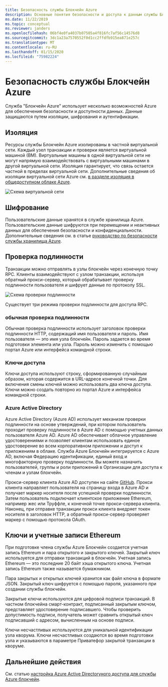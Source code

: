 ```yaml
---
title: Безопасность службы Блокчейн Azure
description: Основные понятия безопасности и доступа к данным службы Блокчейн Azure
ms.date: 11/22/2019
ms.topic: conceptual
ms.reviewer: janders
ms.openlocfilehash: 06bf4e0fa4037b07505a4f816fc7af56c14576d8
ms.sourcegitcommit: 3dc1a23a7570552f0d1cc2ffdfb915ea871e257c
ms.translationtype: MT
ms.contentlocale: ru-RU
ms.lasthandoff: 01/15/2020
ms.locfileid: "75982224"
---
```

# <a name="azure-blockchain-service-security"></a>Безопасность службы Блокчейн Azure

Служба "Блокчейн Azure" использует несколько возможностей Azure для обеспечения безопасности и доступности данных. Данные защищаются путем изоляции, шифрования и аутентификации.

## <a name="isolation"></a>Изоляция

Ресурсы службы Блокчейн Azure изолированы в частной виртуальной сети. Каждый узел транзакции и проверки является виртуальной машиной (ВМ). Виртуальные машины в одной виртуальной сети не могут напрямую взаимодействовать с виртуальными машинами в другой виртуальной сети. Изоляция гарантирует, что связь остается частной в пределах виртуальной сети. Дополнительные сведения об изоляции виртуальной сети Azure см. [в разделе изоляция в общедоступном облаке Azure](../../security/fundamentals/isolation-choices.md#networking-isolation).

![Схема виртуальной сети](./media/data-security/vnet.png)

## <a name="encryption"></a>Шифрование

Пользовательские данные хранятся в службе хранилища Azure. Пользовательские данные шифруются при перемещении и неактивных данных для обеспечения безопасности и конфиденциальности. Дополнительные сведения см. в статье [руководство по безопасности службы хранилища Azure](../../storage/blobs/security-recommendations.md).

## <a name="authentication"></a>Проверка подлинности

Транзакции можно отправлять в узлы блокчейн через конечную точку RPC. Клиенты взаимодействуют с узлом транзакции, используя обратный прокси-сервер, который обрабатывает проверку подлинности пользователя и шифрует данные по протоколу SSL.

![Схема проверки подлинности](./media/data-security/authentication.png)

Существует три режима проверки подлинности для доступа RPC.

### <a name="basic-authentication"></a>обычная проверка подлинности

Обычная проверка подлинности использует заголовок проверки подлинности HTTP, содержащий имя пользователя и пароль. Имя пользователя — это имя узла блокчейн. Пароль задается во время подготовки элемента или узла. Пароль можно изменить с помощью портал Azure или интерфейса командной строки.

### <a name="access-keys"></a>Ключи доступа

Ключи доступа используют строку, сформированную случайным образом, которая содержится в URL-адресе конечной точки. Для включения смены ключей можно использовать два ключа доступа. Ключи можно создать повторно из портал Azure и интерфейса командной строки.

### <a name="azure-active-directory"></a>Azure Active Directory

Azure Active Directory (Azure AD) использует механизм проверки подлинности на основе утверждений, при котором пользователь проходит проверку подлинности в Azure AD с помощью учетных данных пользователя Azure AD. Azure AD обеспечивает облачное управление удостоверениями и позволяет клиентам использовать единое удостоверение во всем корпоративном приложении и доступ к приложениям в облаке. Служба Azure Блокчейн интегрируется с Azure AD, включая Федерацию идентификации, единый вход и многофакторную проверку подлинности. Вы можете назначить пользователей, группы и роли приложений в Организации для доступа к членам и узлам блокчейн.

Прокси-сервер клиента Azure AD доступен на сайте [GitHub](https://github.com/Microsoft/azure-blockchain-connector/releases). Прокси клиента направляет пользователя на страницу входа в Azure AD и получает маркер носителя после успешной проверки подлинности. Затем пользователь подключает клиентское приложение Ethereum, например жес или Труффле, к конечной точке прокси-сервера клиента. Наконец, при отправке транзакции прокси клиента внедряет токен носителя в заголовок HTTP, а обратный прокси-сервер проверяет маркер с помощью протокола OAuth.

## <a name="keys-and-ethereum-accounts"></a>Ключи и учетные записи Ethereum

При подготовке члена службы Azure Блокчейн создается учетная запись Ethereum и пара открытого и закрытого ключей. Закрытый ключ используется для отправки транзакций в блокчейн. Учетная запись Ethereum — это последние 20 байт хэша открытого ключа. Учетная запись Ethereum также называется бумажником.

Пара закрытых и открытых ключей хранится как файл ключа в формате JSON. Закрытый ключ шифруется с помощью пароля, указанного при создании службы блокчейн.

Закрытые ключи используются для цифровой подписи транзакций. В частном блокчейна смарт-контракт, подписанный закрытым ключом, представляет удостоверение подписавшего. Чтобы проверить допустимость подписи, получатель может сравнить открытый ключ подписавший с адресом, вычисленным на основе подписи.

Ключи несчастливых используются для уникальной идентификации узла кворума. Ключи несчастливых создаются во время подготовки узла и указываются в параметре Приватефор закрытой транзакции в кворуме.

## <a name="next-steps"></a>Дальнейшие действия

См. статью [настройка Azure Active Directoryного доступа для службы Azure блокчейн](configure-aad.md).
